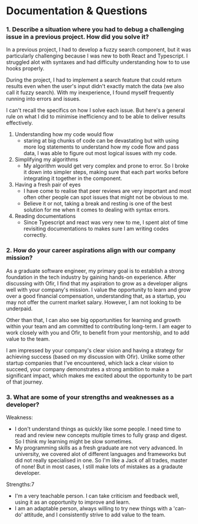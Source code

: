 # Documentation & Questions

### 1. Describe a situation where you had to debug a challenging issue in a previous project. How did you solve it?
In a previous project, I had to develop a fuzzy search component, but it was particularly challenging because I was new to both React and Typescript. I struggled alot with syntaxes and had difficulty understanding how to to use hooks properly. 

During the project, I had to implement a search feature that could return results even when the user's input didn't exactly match the data (we also call it fuzzy search). With my inexperience, I found myself frequently running into errors and issues. 

I can't recall the specifics on how I solve each issue. But here's a general rule on what I did to minimise inefficiency and to be able to deliver results effectively.
1. Understanding how my code would flow
    - staring at big chunks of code can be devastating but with using more log statements to understand how my code flow and pass data, I was able to figure out most logical issues with my code.
2. Simplifying my algorithms
    - My algorithm would get very complex and prone to error. So I broke it down into simpler steps, making sure that each part works before integrating it together in the component.
3. Having a fresh pair of eyes
    - I have come to realise that peer reviews are very important and most often other people can spot issues that might not be obvious to me.
    - Believe it or not, taking a break and resting is one of the best solution for me when it comes to dealing with syntax errors.
4. Reading documentations
    -  Since Typescript and react was very new to me, I spent alot of time revisiting documentations to makes sure I am writing codes correctly.

### 2. How do your career aspirations align with our company mission?
As a graduate software engineer, my primary goal is to establish a strong foundation in the tech industry by gaining hands-on experience. After discussing with Ofir, I find that my aspiration to grow as a developer aligns well with your company's mission. I value the opportunity to learn and grow over a good financial compensation, understanding that, as a startup, you may not offer the current market salary. However, I am not looking to be underpaid.

Other than that, I can also see big opportunities for learning and growth within your team and am committed to contributing long-term. I am eager to work closely with you and Ofir, to benefit from your mentorship, and to add value to the team.

I am impressed by your company's clear vision and having a strategy for achieving success (based on my discussion with Ofir). Unlike some other startup companies that I’ve encountered, which lack a clear vision to succeed, your company demonstrates a strong ambition to make a significant impact, which makes me excited about the opportunity to be part of that journey.


### 3. What are some of your strengths and weaknesses as a developer?
Weakness:
- I don't understand things as quickly like some people. I need time to read and review new concepts multiple times to fully grasp and digest. So I think my learning might be slow sometimes.
- My programming skills as a fresh graduate are not very advanced. In university, we covered alot of different languages and frameworks but did not really specialised in one. So I'm like a Jack of all trades, master of none! But in most cases, I still make lots of mistakes as a gradaute developer.

Strengths:7
- I'm a very teachable person. I can take criticism and feedback well, using it as an opportunity to improve and learn.
- I am an adaptable person, always willing to try new things with a 'can-do' attitude, and I consistently strive to add value to the team.
